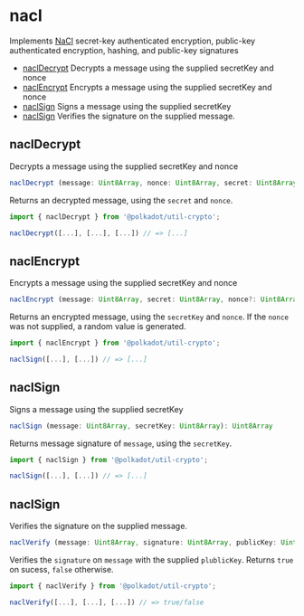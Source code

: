 # nacl

Implements [NaCl](http://nacl.cr.yp.to/) secret-key authenticated encryption, public-key authenticated encryption, hashing, and public-key signatures 

- [naclDecrypt](#nacldecrypt) Decrypts a message using the supplied secretKey and nonce
- [naclEncrypt](#naclencrypt) Encrypts a message using the supplied secretKey and nonce
- [naclSign](#naclsign) Signs a message using the supplied secretKey
- [naclSign](#naclsign) Verifies the signature on the supplied message.

## naclDecrypt

Decrypts a message using the supplied secretKey and nonce 

```js
naclDecrypt (message: Uint8Array, nonce: Uint8Array, secret: Uint8Array): Uint8Array
```


Returns an decrypted message, using the `secret` and `nonce`.

```js
import { naclDecrypt } from '@polkadot/util-crypto';

naclDecrypt([...], [...], [...]) // => [...]
```

## naclEncrypt

Encrypts a message using the supplied secretKey and nonce 

```js
naclEncrypt (message: Uint8Array, secret: Uint8Array, nonce?: Uint8Array): { encrypted: Uint8Array, nonce: Uint8Array }
```


Returns an encrypted message, using the `secretKey` and `nonce`. If the `nonce` was not supplied, a random value is generated.

```js
import { naclEncrypt } from '@polkadot/util-crypto';

naclSign([...], [...]) // => [...]
```

## naclSign

Signs a message using the supplied secretKey 

```js
naclSign (message: Uint8Array, secretKey: Uint8Array): Uint8Array
```


Returns message signature of `message`, using the `secretKey`.

```js
import { naclSign } from '@polkadot/util-crypto';

naclSign([...], [...]) // => [...]
```

## naclSign

Verifies the signature on the supplied message. 

```js
naclVerify (message: Uint8Array, signature: Uint8Array, publicKey: Uint8Array): boolean
```


Verifies the `signature` on `message` with the supplied `plublicKey`. Returns `true` on sucess, `false` otherwise.

```js
import { naclVerify } from '@polkadot/util-crypto';

naclVerify([...], [...], [...]) // => true/false
```